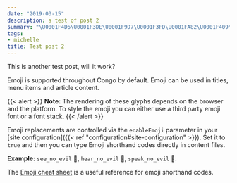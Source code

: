 ```yaml
---
date: "2019-03-15"
description: a test of post 2
summary: "\U0001F4D6\U0001F3DE️\U0001F9D7\U0001F3FD\U0001FA82\U0001F409\U0001F9D9\U0001F3FD‍♂️\U0001F9DA\U0001F3FD\U0001F478"
tags:
- michelle
title: Test post 2
---
```


This is another test post, will it work?

Emoji is supported throughout Congo by default. Emoji can be used in titles, menu items and article content.

{{< alert >}}
**Note:** The rendering of these glyphs depends on the browser and the platform. To style the emoji you can either use a third party emoji font or a font stack.
{{< /alert >}}

Emoji replacements are controlled via the `enableEmoji` parameter in your [site configuration]({{< ref "configuration#site-configuration" >}}). Set it to `true` and then you can type Emoji shorthand codes directly in content files.

**Example:** `see_no_evil` :see_no_evil:, `hear_no_evil` :hear_no_evil:, `speak_no_evil` :speak_no_evil:.

The [Emoji cheat sheet](http://www.emoji-cheat-sheet.com/) is a useful reference for emoji shorthand codes.
